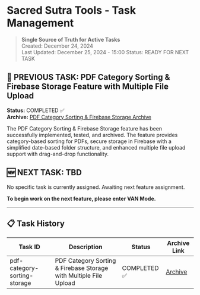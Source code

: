 # Sacred Sutra Tools - Task Management

> **Single Source of Truth for Active Tasks**  
> Created: December 24, 2024  
> Last Updated: December 25, 2024 - 15:00
> Status: READY FOR NEXT TASK

## 🎯 PREVIOUS TASK: PDF Category Sorting & Firebase Storage Feature with Multiple File Upload
**Status:** COMPLETED ✅  
**Archive:** [PDF Category Sorting & Firebase Storage Archive](memory-bank/archive/archive-pdf-category-sorting-storage.md)

The PDF Category Sorting & Firebase Storage feature has been successfully implemented, tested, and archived. The feature provides category-based sorting for PDFs, secure storage in Firebase with a simplified date-based folder structure, and enhanced multiple file upload support with drag-and-drop functionality.

## 🆕 NEXT TASK: TBD

No specific task is currently assigned. Awaiting next feature assignment.

**To begin work on the next feature, please enter VAN Mode.**

---

## 📋 Task History

| Task ID | Description | Status | Archive Link |
|---------|-------------|--------|-------------|
| pdf-category-sorting-storage | PDF Category Sorting & Firebase Storage with Multiple File Upload | COMPLETED ✅ | [Archive](memory-bank/archive/archive-pdf-category-sorting-storage.md) |
